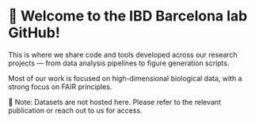 # 🎉 Welcome to the IBD Barcelona lab GitHub!

This is where we share code and tools developed across our research projects — from data analysis pipelines to figure generation scripts.

Most of our work is focused on high-dimensional biological data, with a strong focus on FAIR principles. 

📁 Note: Datasets are not hosted here. Please refer to the relevant publication or reach out to us for access.
